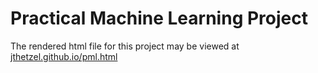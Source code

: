 # Practical Machine Learning Project
The rendered html file for this project may be viewed at
[jthetzel.github.io/pml.html](http://jthetzel.github.io/pml.html)
